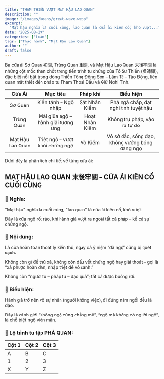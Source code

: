 ```yaml
---
title: "THAM THIỀN VƯỢT MẠT HẬU LAO QUAN"
description: ""
image: "/images/koans/great-wave.webp"
excerpt:
  "Mạt hậu nghĩa là cuối cùng, lao quan là cửa ải kiên cố, khó vượt..."
date: "2025-08-29"
categories: ["Luận"]
tags: ["Thực hành", "Mạt Hậu Lao Quan"]
author: ""
draft: false
---
```


Ba cửa ải Sơ Quan 初關, Trùng Quan 重關, và Mạt Hậu Lao Quan 末後牢關 là những cột mốc then chốt trong tiến trình tu chứng của Tổ Sư Thiền (祖師禪), đặc biệt nổi bật trong dòng Thiền Tông Đông Sơn – Lâm Tế – Tào Động, liên quan mật thiết đến pháp tu Tham Thoại Đầu và Giữ Nghi Tình.

|    **Cửa Ải**    |            **Mục tiêu**            |  **Pháp khí**  |                  **Biểu hiện**                 |
|:----------------:|:----------------------------------:|:--------------:|:----------------------------------------------:|
| Sơ Quan          | Kiến tánh – Ngộ nhập               | Sát Nhân Kiếm  | Phá ngã chấp, đạt nghi tình tuyệt hậu          |
| Trùng Quan       | Mài giũa ngộ – hành giải tương ưng | Hoạt Nhân Kiếm | Không trụ pháp, vào ra tự do                   |
| Mạt Hậu Lao Quan | Triệt ngộ – vượt khỏi chứng ngộ    | Vô Kiếm        | Vô sở đắc, sống đạo, không vướng bóng dáng ngộ |

Dưới đây là phân tích chi tiết về từng cửa ải:

## MẠT HẬU LAO QUAN 末後牢關 – CỬA ẢI KIÊN CỐ CUỐI CÙNG

### 💠 Nghĩa:

"Mạt hậu" nghĩa là cuối cùng, "lao quan" là cửa ải kiên cố, khó vượt.

Đây là cửa ngộ rốt ráo, khi hành giả vượt ra ngoài tất cả pháp – kể cả sự chứng ngộ.

### 💠 Nội dung:

Là cửa hoàn toàn thoát ly kiến thủ, ngay cả ý niệm “đã ngộ” cũng bị quét sạch.

Không còn gì để thủ xả, không còn dấu vết chứng ngộ hay giải thoát – gọi là “xả phược hoàn đan, nhập triệt để vô sanh.”

Không còn “người tu – pháp tu – đạo quả”; tất cả được buông rơi.

### 💠 Biểu hiện:

Hành giả trở nên vô sự nhân (người không việc), đi đứng nằm ngồi đều là đạo.

Đây là cảnh giới “không ngộ cũng chẳng mê”, “ngộ mà không có người ngộ”, là chỗ triệt ngộ viên mãn.

### 💠 Lộ trình tu tập PHÁ QUAN:

| Cột 1 | Cột 2 | Cột 3 |
|-------|-------|-------|
| A     | B     | C     |
| 1     | 2     | 3     |
| X     | Y     | Z     |


